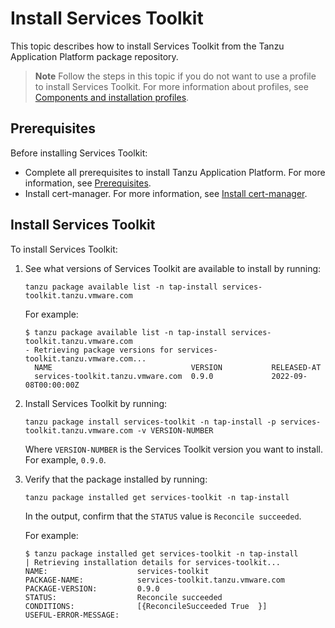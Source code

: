 # Install Services Toolkit

This topic describes how to install Services Toolkit from the Tanzu Application Platform package
repository.

> **Note** Follow the steps in this topic if you do not want to use a profile to install
> Services Toolkit.
> For more information about profiles, see
> [Components and installation profiles](../about-package-profiles.hbs.md).

## <a id='prereqs'></a>Prerequisites

Before installing Services Toolkit:

- Complete all prerequisites to install Tanzu Application Platform. For more information, see [Prerequisites](../prerequisites.hbs.md).
- Install cert-manager. For more information, see [Install cert-manager](../cert-manager/install.hbs.md).

## <a id='install-services-toolkit'></a> Install Services Toolkit

To install Services Toolkit:

1. See what versions of Services Toolkit are available to install by running:

    ```console
    tanzu package available list -n tap-install services-toolkit.tanzu.vmware.com
    ```

    For example:

    ```console
    $ tanzu package available list -n tap-install services-toolkit.tanzu.vmware.com
    - Retrieving package versions for services-toolkit.tanzu.vmware.com...
      NAME                               VERSION           RELEASED-AT
      services-toolkit.tanzu.vmware.com  0.9.0             2022-09-08T00:00:00Z
    ```

1. Install Services Toolkit by running:

    ```console
    tanzu package install services-toolkit -n tap-install -p services-toolkit.tanzu.vmware.com -v VERSION-NUMBER
    ```

    Where `VERSION-NUMBER` is the Services Toolkit version you want to install. For example, `0.9.0`.

1. Verify that the package installed by running:

    ```console
    tanzu package installed get services-toolkit -n tap-install
    ```

    In the output, confirm that the `STATUS` value is `Reconcile succeeded`.

    For example:

    ```console
    $ tanzu package installed get services-toolkit -n tap-install
    | Retrieving installation details for services-toolkit...
    NAME:                    services-toolkit
    PACKAGE-NAME:            services-toolkit.tanzu.vmware.com
    PACKAGE-VERSION:         0.9.0
    STATUS:                  Reconcile succeeded
    CONDITIONS:              [{ReconcileSucceeded True  }]
    USEFUL-ERROR-MESSAGE:
    ```
